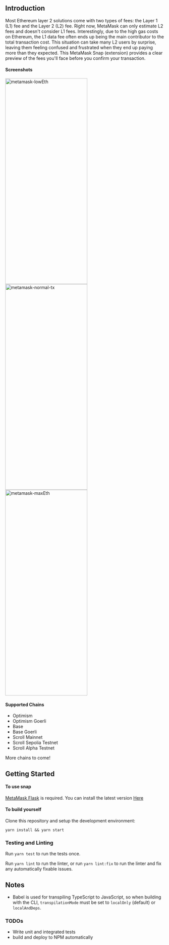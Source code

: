 ## Introduction

Most Ethereum layer 2 solutions come with two types of fees: the Layer 1 (L1) fee and the Layer 2 (L2) fee. Right now, MetaMask can only estimate L2 fees and doesn't consider L1 fees.
Interestingly, due to the high gas costs on Ethereum, the L1 data fee often ends up being the main contributor to the total transaction cost.
This situation can take many L2 users by surprise, leaving them feeling confused and frustrated when they end up paying more than they expected.
This MetaMask Snap (extension) provides a clear preview of the fees you'll face before you confirm your transaction.

#### Screenshots

<img src="https://github.com/0x4r45h/L2Insights/assets/19164358/1dde7d1e-644c-4899-bf9d-0b07429b145b" alt="metamask-lowEth" width="260" height="650">
<img src="https://github.com/0x4r45h/L2Insights/assets/19164358/42c609f0-6739-4728-a9ed-77086896c915" alt="metamask-normal-tx" width="260" height="650">
<img src="https://github.com/0x4r45h/L2Insights/assets/19164358/bad1229f-cf5e-436f-80b7-381cd1f25794" alt="metamask-maxEth" width="260" height="650">

#### Supported Chains

- Optimism
- Optimism Goerli
- Base
- Base Goerli
- Scroll Mainnet
- Scroll Sepolia Testnet
- Scroll Alpha Testnet

More chains to come!

## Getting Started

#### To use snap

[MetaMask Flask](https://metamask.io/flask/) is required.
You can install the latest version [Here](https://l2-insights-site.vercel.app/)

#### To build yourself

Clone this repository and setup the development environment:

```shell
yarn install && yarn start
```

### Testing and Linting

Run `yarn test` to run the tests once.

Run `yarn lint` to run the linter, or run `yarn lint:fix` to run the linter and fix any automatically fixable issues.

## Notes

- Babel is used for transpiling TypeScript to JavaScript, so when building with the CLI,
  `transpilationMode` must be set to `localOnly` (default) or `localAndDeps`.

### TODOs

- Write unit and integrated tests
- build and deploy to NPM automatically
